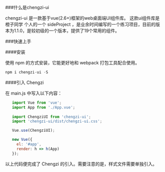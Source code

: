 ###什么是chengzi-ui

chengzi-ui 是一款基于vue(2.6+)框架的web桌面端UI组件库。
这款ui组件库是 橙子同学 个人的一个 sideProject ，是业余时间编写的一个练习项目，目前的版本为1.1.0，是较初级的一个版本，提供了19个常用的组件。

###快速上手

####安装

使用 npm 的方式安装，它能更好地和 webpack 打包工具配合使用。
 ```js   
npm i chengzi-ui -S  
```
####引入 Chengzi

在 main.js 中写入以下内容：
                
 ```js 
    import Vue from 'vue';
    import App from './App.vue';
    
    import ChengziUI from 'chengzi-ui';
    import 'chengzi-ui/dist/chengzi-ui.css';

    Vue.use(ChengziUI);

    new Vue({
      el: '#app',
      render: h => h(App)
    });
 ```                
   
以上代码便完成了 Chengzi 的引入。需要注意的是，样式文件需要单独引入。
